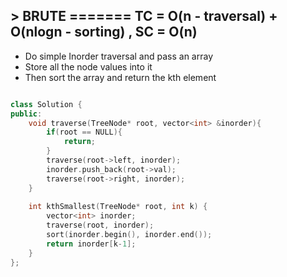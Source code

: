 ## > BRUTE ======= TC = O(n - traversal) + O(nlogn - sorting) , SC = O(n)

- Do simple Inorder traversal and pass an array
- Store all the node values into it
- Then sort the array and return the kth element

```cpp

class Solution {
public:
    void traverse(TreeNode* root, vector<int> &inorder){
        if(root == NULL){
            return;
        }
        traverse(root->left, inorder);
        inorder.push_back(root->val);
        traverse(root->right, inorder);
    }
    
    int kthSmallest(TreeNode* root, int k) {
        vector<int> inorder;
        traverse(root, inorder);
        sort(inorder.begin(), inorder.end());
        return inorder[k-1];
    }
};
```
